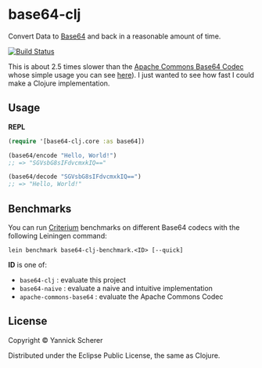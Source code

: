 # base64-clj

Convert Data to [Base64](http://en.wikipedia.org/wiki/Base64) and back in a reasonable amount of time. 

[![Build Status](https://travis-ci.org/xsc/base64-clj.png?branch=master)](https://travis-ci.org/xsc/base64-clj)

This is about 2.5 times slower than the [Apache Commons Base64 Codec](http://commons.apache.org/proper/commons-codec/apidocs/org/apache/commons/codec/binary/Base64.html) whose simple usage you can see [here](https://github.com/xsc/base64-clj/blob/master/benchmark/base64_clj_benchmark/apache_commons_base64.clj)). I just wanted to see how fast I could make a Clojure implementation.

## Usage

__REPL__

```clojure
(require '[base64-clj.core :as base64])

(base64/encode "Hello, World!")
;; => "SGVsbG8sIFdvcmxkIQ=="

(base64/decode "SGVsbG8sIFdvcmxkIQ==")
;; => "Hello, World!"

```

## Benchmarks

You can run [Criterium](https://github.com/hugoduncan/criterium) benchmarks on different Base64 codecs with the following
Leiningen command:

```
lein benchmark base64-clj-benchmark.<ID> [--quick]
```

__ID__ is one of:

- `base64-clj` : evaluate this project
- `base64-naive` : evaluate a naive and intuitive implementation
- `apache-commons-base64` : evaluate the Apache Commons Codec

## License

Copyright &copy; Yannick Scherer

Distributed under the Eclipse Public License, the same as Clojure.
